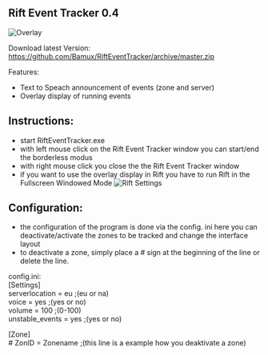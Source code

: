 ## Rift Event Tracker 0.4
![Overlay](https://cdn.discordapp.com/attachments/374932500910309379/422081814950313984/unknown.png)

Download latest Version: https://github.com/Bamux/RiftEventTracker/archive/master.zip

Features:
- Text to Speach announcement of events (zone and server)
- Overlay display of running events

## Instructions:
- start RiftEventTracker.exe
- with left mouse click on the Rift Event Tracker window you can start/end the borderless modus
- with right mouse click you close the the Rift Event Tracker window
- if you want to use the overlay display in Rift you have to run Rift in the Fullscreen Windowed Mode
![Rift Settings](https://cdn.discordapp.com/attachments/374932500910309379/422085099841126400/unknown.png)

## Configuration:
- the configuration of the program is done via the config. ini here you can deactivate/activate the zones to be tracked and change the interface layout
- to deactivate a zone, simply place a # sign at the beginning of the line or delete the line.

config.ini:<br>
  [Settings]<br>
  serverlocation = eu ;(eu or na)<br>
  voice = yes ;(yes or no)<br>
  volume = 100 ;(0-100)<br>
  unstable_events = yes ;(yes or no)<br>

  [Zone]<br># ZonID = Zonename ;(this line is a example how you deaktivate a zone)

